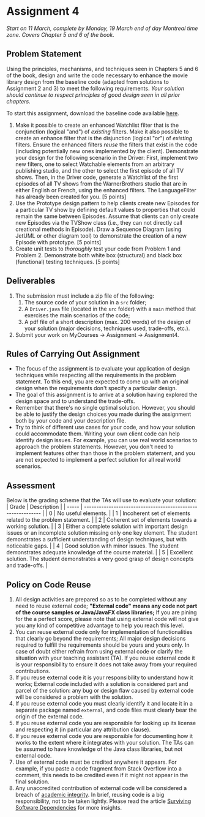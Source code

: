 # Assignment 4

*Start on 11 March, complete by Monday, 19 March end of day Montreal time zone. Covers Chapter 5 and 6 of the book.*

## Problem Statement

Using the principles, mechanisms, and techniques seen in Chapters 5 and 6 of the book, design and write the code necessary to enhance the movie library design from the baseline code (adapted from solutions to Assignment 2 and 3) to meet the following requirements. *Your solution should continue to respect principles of good design seen in all prior chapters.*

To start this assignment, download the baseline code available [here](https://gitlab.cs.mcgill.ca/jguo/COMP303_Winter2021/-/tree/main/Assignments/Assignment-4/assignment4-baseline).

1. Make it possible to create an enhanced Watchlist filter that is the conjunction (logical "and") of *existing* filters. Make it also possible to create an enhance filter that is the disjunction (logical "or") of *existing* filters. Ensure the enhanced filters *reuse* the filters that exist in the code (including potentially new ones implemented by the client). Demonstrate your design for the following scenario in the Driver: First, implement two new filters, one to select Watchable elements from an arbitrary publishing studio, and the other to select the first episode of all TV shows. Then, in the Driver code, generate a Watchlist of the first episodes of all TV shows from the WarnerBrothers studio that are in either English or French, using the enhanced filters. The LanguageFilter has already been created for you. [5 points]
2. Use the Prototype design pattern to help clients create new Episodes for a particular TV show by defining default values to properties that could remain the same between Episodes. Assume that clients can only create new Episodes via the TVShow class (i.e., they can not directly call creational methods in Episode). Draw a Sequence Diagram (using JetUML or other diagram tool) to demonstrate the creation of a new Episode with prototype. [5 points]
3. Create unit tests to *thoroughly* test your code from Problem 1 and Problem 2. Demonstrate both white box (structural) and black box (functional) testing techniques. [5 points]

## Deliverables

1. The submission must include a zip file of the following:
   1. The source code of your solution in a `src` folder;
   2. A `Driver.java` file (located in the `src` folder) with a `main` method that exercises the main scenarios of the code;
   3. A pdf file of a short description (max. 200 words) of the design of your solution (major decisions, techniques used, trade-offs, etc.).
2. Submit your work on MyCourses -> Assignment -> Assignment4.

## Rules of Carrying Out Assignment

* The focus of the assignment is to evaluate your application of design techniques while respecting all the requirements in the problem statement. To this end, you are expected to come up with an original design when the requirements don't specify a particular design.
* The goal of this assignment is to arrive at a solution having explored the design space and to understand the trade-offs.
* Remember that there's no single optimal solution. However, you should be able to justify the design choices you made during the assignment both by your code and your description file.
* Try to think of different use cases for your code, and how your solution could accommodate them. Writing your own client code can help identify design issues. For example, you can use real world scenarios to approach the problem statements. However, you don't need to implement features other than those in the problem statement, and you are not expected to implement a perfect solution for all real world scenarios.

## Assessment

Below is the grading scheme that the TAs will use to evaluate your solution:
| Grade | Description                                                  |
| ----- | ------------------------------------------------------------ |
| 0     | No useful elements.                                          |
| 1     | Incoherent set of elements related to the problem statement. |
| 2     | Coherent set of elements towards a working solution.         |
| 3     | Either a complete solution with important design issues or an incomplete solution missing only one key element. The student demonstrates a sufficient understanding of design techniques, but with noticeable gaps. |
| 4     | Good solution with minor issues. The student demonstrates adequate knowledge of the course material. |
| 5     | Excellent solution. The student demonstrates a very good grasp of design concepts and trade-offs. |

## Policy on Code Reuse

1. All design activities are prepared so as to be completed without any need to reuse external code; **"External code" means any code not part of the course samples or Java/JavaFX class libraries;** If you are pining for the a perfect score, please note that using external code will not give you any kind of competitive advantage to help you reach this level.
2. You can reuse external code only for implementation of functionalities that clearly go beyond the requirements; All major design decisions required to fulfill the requirements should be yours and yours only. In case of doubt either refrain from using external code or clarify the situation with your teaching assistant (TA). If you reuse external code it is your responsibility to ensure it does not take away from your required contributions.
3. If you reuse external code it is your responsibility to understand how it works; External code included with a solution is considered part and parcel of the solution: any bug or design flaw caused by external code will be considered a problem with the solution.
4. If you reuse external code you must clearly identify it and locate it in a separate package named `external`, and code files must clearly bear the origin of the external code.
5. If you reuse external code you are responsible for looking up its license and respecting it (in particular any attribution clause).
6. If you reuse external code you are responsible for documenting how it works to the extent where it integrates with your solution. The TAs can be assumed to have knowledge of the Java class libraries, but not external code.
7. Use of external code must be credited anywhere it appears. For example, if you paste a code fragment from Stack Overflow into a comment, this needs to be credited even if it might not appear in the final solution.
8. Any unaccredited contribution of external code will be considered a breach of [academic integrity](https://www.mcgill.ca/students/srr/academicrights/integrity).
In brief, reusing code is a big responsibility, not to be taken lightly. Please read the article [Surviving Software Dependencies](https://cacm.acm.org/magazines/2019/9/238968-surviving-software-dependencies/fulltext) for more insights.
